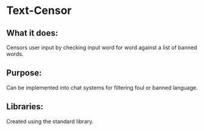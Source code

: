 # Text-Censor
## What it does:
Censors user input by checking input word for word against a list of banned words.
## Purpose:
Can be implemented into chat systems for filtering foul or banned language.
## Libraries: 
Created using the standard library.

